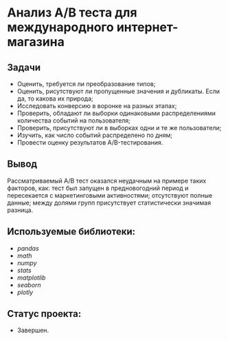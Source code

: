 # Анализ А/В теста для международного интернет-магазина

## Задачи

- Оценить, требуется ли преобразование типов;
- Оценить, рисутствуют ли пропущенные значения и дубликаты. Если да, то какова их природа;
- Исследовать конверсию в воронке на разных этапах;
- Проверить, обладают ли выборки одинаковыми распределениями количества событий на пользователя;
- Проверить, присутствуют ли в выборках одни и те же пользователи;
- Изучить, как число событий распределено по дням;
- Провести оценку результатов A/B-тестирования.

## Вывод
Рассматриваемый A/B тест оказался неудачным на примере таких факторов, как: тест был запущен в предновогодний период и пересекается с маркетинговыми активностями; отсутствуют полные данные; между долями групп присутствует статистически значимая разница. 

## Используемые библиотеки:
- *pandas*
- *math*
- *numpy*
- *stats*
- *matplotlib*
- *seaborn*
- *plotly* 

## Статус проекта:
- Завершен.
